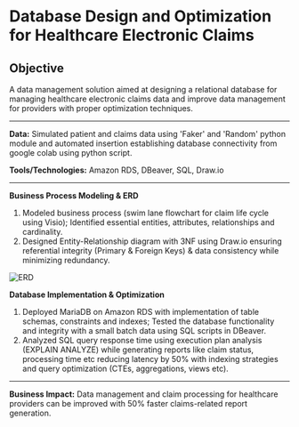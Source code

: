 # **Database Design and Optimization for Healthcare Electronic Claims**

## **Objective**

A data management solution aimed at designing a relational database for managing healthcare electronic claims data and improve data management for providers with proper optimization techniques.

---
**Data:** Simulated patient and claims data using 'Faker' and 'Random' python module and automated insertion establishing database connectivity from google colab using python script.

**Tools/Technologies:** Amazon RDS, DBeaver, SQL, Draw.io

---
**Business Process Modeling & ERD**
1. Modeled business process (swim lane flowchart for claim life cycle using Visio); Identified essential entities, attributes, relationships and cardinality.
2. Designed Entity-Relationship diagram with 3NF using Draw.io ensuring referential integrity (Primary & Foreign Keys) & data consistency while minimizing redundancy.

![ERD](https://github.com/LikhithaGuggilla/Database-Management-SQL/blob/main/Images/ERD.png)

**Database Implementation & Optimization**
1. Deployed MariaDB on Amazon RDS with implementation of table schemas, constraints and indexes; Tested the database functionality and integrity with a small batch data using SQL scripts in DBeaver.
2. Analyzed SQL query response time using execution plan analysis (EXPLAIN ANALYZE) while generating reports like claim status, processing time etc reducing latency by 50% with indexing strategies and query optimization (CTEs, aggregations, views etc).
---

**Business Impact:**
Data management and claim processing for healthcare providers can be improved with 50% faster claims-related report generation.


 

